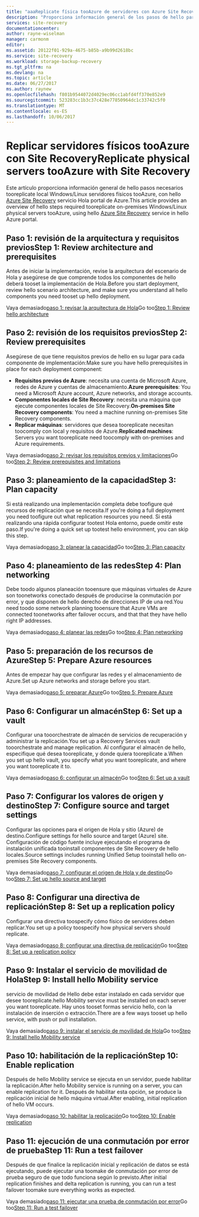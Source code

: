 ```yaml
---
title: "aaaReplicate física tooAzure de servidores con Azure Site Recovery local | Documentos de Microsoft"
description: "Proporciona información general de los pasos de hello para la replicación de las cargas de trabajo que se ejecutan en local tooAzure de servidores físicos de Windows/Linux con hello servicio Azure Site Recovery."
services: site-recovery
documentationcenter: 
author: rayne-wiselman
manager: carmonm
editor: 
ms.assetid: 20122f01-929a-4675-b85b-a9b99d2618bc
ms.service: site-recovery
ms.workload: storage-backup-recovery
ms.tgt_pltfrm: na
ms.devlang: na
ms.topic: article
ms.date: 06/27/2017
ms.author: raynew
ms.openlocfilehash: f801b9544072d4029ec06cc1abfd4ff370e852e9
ms.sourcegitcommit: 523283cc1b3c37c428e77850964dc1c33742c5f0
ms.translationtype: MT
ms.contentlocale: es-ES
ms.lasthandoff: 10/06/2017
---
```

# <a name="replicate-physical-servers-tooazure-with-site-recovery"></a><span data-ttu-id="2d8bd-103">Replicar servidores físicos tooAzure con Site Recovery</span><span class="sxs-lookup"><span data-stu-id="2d8bd-103">Replicate physical servers tooAzure with Site Recovery</span></span>

<span data-ttu-id="2d8bd-104">Este artículo proporciona información general de hello pasos necesarios tooreplicate local Windows/Linux servidores físicos tooAzure, con hello [Azure Site Recovery](site-recovery-overview.md) servicio Hola portal de Azure.</span><span class="sxs-lookup"><span data-stu-id="2d8bd-104">This article provides an overview of hello steps required tooreplicate on-premises Windows/Linux physical servers tooAzure, using hello [Azure Site Recovery](site-recovery-overview.md) service in hello Azure portal.</span></span>


## <a name="step-1-review-architecture-and-prerequisites"></a><span data-ttu-id="2d8bd-105">Paso 1: revisión de la arquitectura y requisitos previos</span><span class="sxs-lookup"><span data-stu-id="2d8bd-105">Step 1: Review architecture and prerequisites</span></span>

<span data-ttu-id="2d8bd-106">Antes de iniciar la implementación, revise la arquitectura del escenario de Hola y asegúrese de que comprende todos los componentes de hello deberá tooset la implementación de Hola.</span><span class="sxs-lookup"><span data-stu-id="2d8bd-106">Before you start deployment, review hello scenario architecture, and make sure you understand all hello components you need tooset up hello deployment.</span></span>

<span data-ttu-id="2d8bd-107">Vaya demasiado[paso 1: revisar la arquitectura de Hola](physical-walkthrough-architecture.md)</span><span class="sxs-lookup"><span data-stu-id="2d8bd-107">Go too[Step 1: Review hello architecture](physical-walkthrough-architecture.md)</span></span>


## <a name="step-2-review-prerequisites"></a><span data-ttu-id="2d8bd-108">Paso 2: revisión de los requisitos previos</span><span class="sxs-lookup"><span data-stu-id="2d8bd-108">Step 2: Review prerequisites</span></span>

<span data-ttu-id="2d8bd-109">Asegúrese de que tiene requisitos previos de hello en su lugar para cada componente de implementación:</span><span class="sxs-lookup"><span data-stu-id="2d8bd-109">Make sure you have hello prerequisites in place for each deployment component:</span></span>

- <span data-ttu-id="2d8bd-110">**Requisitos previos de Azure**: necesita una cuenta de Microsoft Azure, redes de Azure y cuentas de almacenamiento.</span><span class="sxs-lookup"><span data-stu-id="2d8bd-110">**Azure prerequisites**: You need a Microsoft Azure account, Azure networks, and storage accounts.</span></span>
- <span data-ttu-id="2d8bd-111">**Componentes locales de Site Recovery**: necesita una máquina que ejecute componentes locales de Site Recovery.</span><span class="sxs-lookup"><span data-stu-id="2d8bd-111">**On-premises Site Recovery components**: You need a machine running on-premises Site Recovery components.</span></span>
- <span data-ttu-id="2d8bd-112">**Replicar máquinas**: servidores que desea tooreplicate necesitan toocomply con local y requisitos de Azure.</span><span class="sxs-lookup"><span data-stu-id="2d8bd-112">**Replicated machines**: Servers you want tooreplicate need toocomply with on-premises and Azure requirements.</span></span>

<span data-ttu-id="2d8bd-113">Vaya demasiado[paso 2: revisar los requisitos previos y limitaciones](physical-walkthrough-prerequisites.md)</span><span class="sxs-lookup"><span data-stu-id="2d8bd-113">Go too[Step 2: Review prerequisites and limitations](physical-walkthrough-prerequisites.md)</span></span>

## <a name="step-3-plan-capacity"></a><span data-ttu-id="2d8bd-114">Paso 3: planeamiento de la capacidad</span><span class="sxs-lookup"><span data-stu-id="2d8bd-114">Step 3: Plan capacity</span></span>

<span data-ttu-id="2d8bd-115">Si está realizando una implementación completa debe toofigure qué recursos de replicación que se necesita.</span><span class="sxs-lookup"><span data-stu-id="2d8bd-115">If you're doing a full deployment you need toofigure out what replication resources you need.</span></span> <span data-ttu-id="2d8bd-116">Si está realizando una rápida configurar tootest Hola entorno, puede omitir este paso.</span><span class="sxs-lookup"><span data-stu-id="2d8bd-116">If you're doing a quick set up tootest hello environment, you can skip this step.</span></span>

<span data-ttu-id="2d8bd-117">Vaya demasiado[paso 3: planear la capacidad](physical-walkthrough-capacity.md)</span><span class="sxs-lookup"><span data-stu-id="2d8bd-117">Go too[Step 3: Plan capacity](physical-walkthrough-capacity.md)</span></span>

## <a name="step-4-plan-networking"></a><span data-ttu-id="2d8bd-118">Paso 4: planeamiento de las redes</span><span class="sxs-lookup"><span data-stu-id="2d8bd-118">Step 4: Plan networking</span></span>

<span data-ttu-id="2d8bd-119">Debe toodo algunos planeación tooensure que máquinas virtuales de Azure son toonetworks conectado después de producirse la conmutación por error, y que disponen de hello derecho de direcciones IP de una red.</span><span class="sxs-lookup"><span data-stu-id="2d8bd-119">You need toodo some network planning tooensure that Azure VMs are connected toonetworks after failover occurs, and  that that they have hello right IP addresses.</span></span>

<span data-ttu-id="2d8bd-120">Vaya demasiado[paso 4: planear las redes](physical-walkthrough-network.md)</span><span class="sxs-lookup"><span data-stu-id="2d8bd-120">Go too[Step 4: Plan networking](physical-walkthrough-network.md)</span></span>

##  <a name="step-5-prepare-azure-resources"></a><span data-ttu-id="2d8bd-121">Paso 5: preparación de los recursos de Azure</span><span class="sxs-lookup"><span data-stu-id="2d8bd-121">Step 5: Prepare Azure resources</span></span>

<span data-ttu-id="2d8bd-122">Antes de empezar hay que configurar las redes y el almacenamiento de Azure.</span><span class="sxs-lookup"><span data-stu-id="2d8bd-122">Set up Azure networks and storage before you start.</span></span> 

<span data-ttu-id="2d8bd-123">Vaya demasiado[paso 5: preparar Azure](physical-walkthrough-prepare-azure.md)</span><span class="sxs-lookup"><span data-stu-id="2d8bd-123">Go too[Step 5: Prepare Azure](physical-walkthrough-prepare-azure.md)</span></span>


## <a name="step-6-set-up-a-vault"></a><span data-ttu-id="2d8bd-124">Paso 6: Configurar un almacén</span><span class="sxs-lookup"><span data-stu-id="2d8bd-124">Step 6: Set up a vault</span></span>

<span data-ttu-id="2d8bd-125">Configurar una tooorchestrate de almacén de servicios de recuperación y administrar la replicación.</span><span class="sxs-lookup"><span data-stu-id="2d8bd-125">You set up a Recovery Services vault tooorchestrate and manage replication.</span></span> <span data-ttu-id="2d8bd-126">Al configurar el almacén de hello, especifique qué desea tooreplicate, y donde quiera tooreplicate a.</span><span class="sxs-lookup"><span data-stu-id="2d8bd-126">When you set up hello vault, you specify what you want tooreplicate, and where you want tooreplicate it to.</span></span>

<span data-ttu-id="2d8bd-127">Vaya demasiado[paso 6: configurar un almacén](physical-walkthrough-create-vault.md)</span><span class="sxs-lookup"><span data-stu-id="2d8bd-127">Go too[Step 6: Set up a vault](physical-walkthrough-create-vault.md)</span></span>

## <a name="step-7-configure-source-and-target-settings"></a><span data-ttu-id="2d8bd-128">Paso 7: Configurar los valores de origen y destino</span><span class="sxs-lookup"><span data-stu-id="2d8bd-128">Step 7: Configure source and target settings</span></span>

<span data-ttu-id="2d8bd-129">Configurar las opciones para el origen de Hola y sitio (Azure) de destino.</span><span class="sxs-lookup"><span data-stu-id="2d8bd-129">Configure settings for hello source and target (Azure) site.</span></span> <span data-ttu-id="2d8bd-130">Configuración de código fuente incluye ejecutando el programa de instalación unificada tooinstall componentes de Site Recovery de hello locales.</span><span class="sxs-lookup"><span data-stu-id="2d8bd-130">Source settings includes running Unified Setup tooinstall hello on-premises Site Recovery components.</span></span>

<span data-ttu-id="2d8bd-131">Vaya demasiado[paso 7: configurar el origen de Hola y de destino](physical-walkthrough-source-target.md)</span><span class="sxs-lookup"><span data-stu-id="2d8bd-131">Go too[Step 7: Set up hello source and target](physical-walkthrough-source-target.md)</span></span>

## <a name="step-8-set-up-a-replication-policy"></a><span data-ttu-id="2d8bd-132">Paso 8: Configurar una directiva de replicación</span><span class="sxs-lookup"><span data-stu-id="2d8bd-132">Step 8: Set up a replication policy</span></span>

<span data-ttu-id="2d8bd-133">Configurar una directiva toospecify cómo físico de servidores deben replicar.</span><span class="sxs-lookup"><span data-stu-id="2d8bd-133">You set up a policy toospecify how physical servers should replicate.</span></span>

<span data-ttu-id="2d8bd-134">Vaya demasiado[paso 8: configurar una directiva de replicación](physical-walkthrough-replication.md)</span><span class="sxs-lookup"><span data-stu-id="2d8bd-134">Go too[Step 8: Set up a replication policy](physical-walkthrough-replication.md)</span></span>

## <a name="step-9-install-hello-mobility-service"></a><span data-ttu-id="2d8bd-135">Paso 9: Instalar el servicio de movilidad de Hola</span><span class="sxs-lookup"><span data-stu-id="2d8bd-135">Step 9: Install hello Mobility service</span></span>

<span data-ttu-id="2d8bd-136">servicio de movilidad de Hello debe estar instalado en cada servidor que desee tooreplicate.</span><span class="sxs-lookup"><span data-stu-id="2d8bd-136">hello Mobility service must be installed on each server you want tooreplicate.</span></span> <span data-ttu-id="2d8bd-137">Hay unos tooset formas servicio hello, con la instalación de inserción o extracción.</span><span class="sxs-lookup"><span data-stu-id="2d8bd-137">There are a few ways tooset up hello service, with push or pull installation.</span></span>

<span data-ttu-id="2d8bd-138">Vaya demasiado[paso 9: instalar el servicio de movilidad de Hola](physical-walkthrough-install-mobility.md)</span><span class="sxs-lookup"><span data-stu-id="2d8bd-138">Go too[Step 9: Install hello Mobility service](physical-walkthrough-install-mobility.md)</span></span>

## <a name="step-10-enable-replication"></a><span data-ttu-id="2d8bd-139">Paso 10: habilitación de la replicación</span><span class="sxs-lookup"><span data-stu-id="2d8bd-139">Step 10: Enable replication</span></span>

<span data-ttu-id="2d8bd-140">Después de hello Mobility service se ejecuta en un servidor, puede habilitar la replicación.</span><span class="sxs-lookup"><span data-stu-id="2d8bd-140">After hello Mobility service is running on a server, you can enable replication for it.</span></span> <span data-ttu-id="2d8bd-141">Después de habilitar esta opción, se produce la replicación inicial de hello máquina virtual.</span><span class="sxs-lookup"><span data-stu-id="2d8bd-141">After enabling, initial replication of hello VM occurs.</span></span>

<span data-ttu-id="2d8bd-142">Vaya demasiado[paso 10: habilitar la replicación](physical-walkthrough-enable-replication.md)</span><span class="sxs-lookup"><span data-stu-id="2d8bd-142">Go too[Step 10: Enable replication](physical-walkthrough-enable-replication.md)</span></span>

## <a name="step-11-run-a-test-failover"></a><span data-ttu-id="2d8bd-143">Paso 11: ejecución de una conmutación por error de prueba</span><span class="sxs-lookup"><span data-stu-id="2d8bd-143">Step 11: Run a test failover</span></span>

<span data-ttu-id="2d8bd-144">Después de que finalice la replicación inicial y replicación de datos se está ejecutando, puede ejecutar una toomake de conmutación por error de prueba seguro de que todo funciona según lo previsto.</span><span class="sxs-lookup"><span data-stu-id="2d8bd-144">After initial replication finishes and delta replication is running, you can run a test failover toomake sure everything works as expected.</span></span>

<span data-ttu-id="2d8bd-145">Vaya demasiado[paso 11: ejecutar una prueba de conmutación por error](physical-walkthrough-test-failover.md)</span><span class="sxs-lookup"><span data-stu-id="2d8bd-145">Go too[Step 11: Run a test failover](physical-walkthrough-test-failover.md)</span></span>

